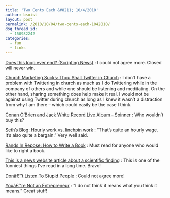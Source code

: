 ```yaml
---
title: 'Two Cents Each &#8211; 10/4/2010'
author: bsoist
layout: post
permalink: /2010/10/04/two-cents-each-1042010/
dsq_thread_id:
  - 150982242
categories:
  - fun
  - links
---
```

[Does this loop ever end? (Scripting News)][1]
:   I could not agree more. Closed will never win.

[Church Marketing Sucks: Thou Shall Twitter in Church][2]
:   I don&#8217;t have a problem with Twittering in church as much as I do Twittering while in the company of others and while one should be listening and meditating. On the other hand, sharing something does help make it real. I would not be against using Twitter during church as long as I knew it wasn&#8217;t a distraction from why I am there &#8211; which could easily be the case I think.

[Conan O&#8217;Brien and Jack White Record Live Album &#8211; Spinner][3]
:   Who wouldn&#8217;t buy this?

[Seth&#8217;s Blog: Hourly work vs. linchpin work][4]
:   &#8220;That&#8217;s quite an hourly wage. It&#8217;s also quite a bargain.&#8221; Very well said.

[Rands In Repose: How to Write a Book][5]
:   Must read for anyone who would like to right a book.

[This is a news website article about a scientific finding][6]
:   This is one of the funniest things I&#8217;ve read in a long time. Bravo!

[Donâ€™t Listen To Stupid People][7]
:   Could not agree more!

[Youâ€™re Not an Entrepreneur][8]
:   &#8220;I do not think it means what you think it means.&#8221; Great stuff!

 [1]: http://www.scripting.com/stories/2010/04/23/doesThisLoopEverEnd.html
 [2]: http://www.churchmarketingsucks.com/archives/2010/04/thou_shall_twit.html
 [3]: http://www.spinner.com/2010/06/11/conan-obrien-jack-white-live-album/?utm_source=feedburner&utm_medium=feed&utm_campaign=Feed%3A+Spinner+%28Spinner.com%29&utm_content=Google+Reader
 [4]: http://sethgodin.typepad.com/seths_blog/2010/06/hourly-work-vs-linchpin-work.html?utm_source=feedburner&utm_medium=feed&utm_campaign=Feed%3A+typepad%2Fsethsmainblog+%28Seth%27s+Blog%29&utm_content=Google+Reader
 [5]: http://www.randsinrepose.com/archives/2010/06/28/how_to_write_a_book.html
 [6]: http://www.guardian.co.uk/science/the-lay-scientist/2010/sep/24/1
 [7]: http://ittybiz.com/stupid-people/?utm_source=feedburner&utm_medium=feed&utm_campaign=Feed%3A+Ittybiz+%28IttyBiz%29
 [8]: http://delicious.com/bsoist/o
